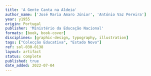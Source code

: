```yaml
---
title: 'A Gente Canta na Aldeia'
author_name: ['José Maria Amaro Júnior', 'António Vaz Pereira']
year: y1955
origin: Portugal
publisher: 'Ministério da Educação Nacional'
formats: [book, book-cover]
disciplines: [graphic-design, typography, illustration]
tags: ["Colecção Educativa", "Estado Novo"]
ref: sol-030-0138
layout: artifact
status: complete
published: true
date_added: 2022-07-04
---
```

